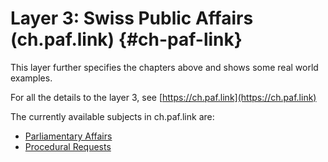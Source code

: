 # Layer 3: Swiss Public Affairs (ch.paf.link) {#ch-paf-link}

This layer further specifies the chapters above and shows some real world examples.

For all the details to the layer 3, see [https://ch.paf.link](https://ch.paf.link)

The currently available subjects in ch.paf.link are:

- [Parliamentary Affairs](https://ch.paf.link#parliamentary-affair)
- [Procedural Requests](https://ch.paf.link#procedural-request)
